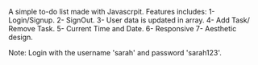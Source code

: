 A simple to-do list made with Javascrpit.
Features includes:
1- Login/Signup.
2- SignOut.
3- User data is updated in array.
4- Add Task/ Remove Task.
5- Current Time and Date.
6- Responsive
7- Aesthetic design.

Note: Login with the username 'sarah' and password 'sarah123'.
